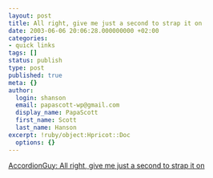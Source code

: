 ```yaml
---
layout: post
title: All right, give me just a second to strap it on
date: 2003-06-06 20:06:28.000000000 +02:00
categories:
- quick links
tags: []
status: publish
type: post
published: true
meta: {}
author:
  login: shanson
  email: papascott-wp@gmail.com
  display_name: PapaScott
  first_name: Scott
  last_name: Hanson
excerpt: !ruby/object:Hpricot::Doc
  options: {}
---
```

<p><a title="He means his accordion!" href="http://www.kode-fu.com/shame/2003_06_01_archive.shtml#200394493">AccordionGuy: All right, give me just a second to strap it on</a></p>
